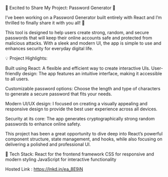 🚀 Excited to Share My Project: Password Generator 🔐

I’ve been working on a Password Generator built entirely with React and I’m thrilled to finally share it with you all! 🎉

This tool is designed to help users create strong, random, and secure passwords that will keep their online accounts safe and protected from malicious attacks. With a sleek and modern UI, the app is simple to use and enhances security for everyday digital life.

💡 Project Highlights:

Built using React: A flexible and efficient way to create interactive UIs.
User-friendly design: The app features an intuitive interface, making it accessible to all users.

Customizable password options: Choose the length and type of characters to generate a secure password that fits your needs.

Modern UI/UX design: I focused on creating a visually appealing and responsive design to provide the best user experience across all devices.

Security at its core: The app generates cryptographically strong random passwords to enhance online safety.

This project has been a great opportunity to dive deep into React’s powerful component structure, state management, and hooks, while also focusing on delivering a polished and professional UI.

🔧 Tech Stack:
React for the frontend framework
CSS for responsive and modern styling
JavaScript for interactive functionality

Hosted Link : https://lnkd.in/ea_8E9iN
